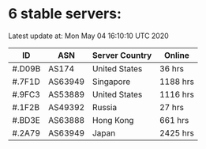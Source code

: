 # 6 stable servers:

Latest update at: Mon May 04 16:10:10 UTC 2020

| ID | ASN | Server Country | Online |
| -- | --- | -------------- | ------ |
| #.D09B | AS174 | United States | 36 hrs |
| #.7F1D | AS63949 | Singapore | 1188 hrs |
| #.9FC3 | AS53889 | United States | 1116 hrs |
| #.1F2B | AS49392 | Russia | 27 hrs |
| #.BD3E | AS63888 | Hong Kong | 661 hrs |
| #.2A79 | AS63949 | Japan | 2425 hrs |

